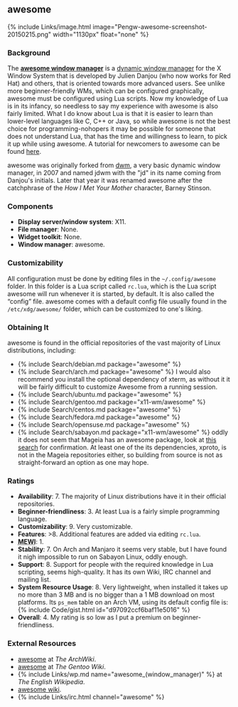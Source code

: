 ## awesome
{% include Links/image.html image="Pengw-awesome-screenshot-20150215.png" width="1130px" float="none" %}

### Background
The [**awesome window manager**](http://awesome.naquadah.org/) is a [dynamic window manager](https://en.wikipedia.org/wiki/Dynamic_window_manager) for the X Window System that is developed by Julien Danjou (who now works for Red Hat) and others, that is oriented towards more advanced users. See unlike more beginner-friendly WMs, which can be configured graphically, awesome must be configured using Lua scripts. Now my knowledge of Lua is in its infancy, so needless to say my experience with awesome is also fairly limited. What I do know about Lua is that it is easier to learn than lower-level languages like C, C++ or Java, so while awesome is not the best choice for programming-nohopers it may be possible for someone that does not understand Lua, that has the time and willingness to learn, to pick it up while using awesome. A tutorial for newcomers to awesome can be found [here](http://awesome.naquadah.org/wiki/My_first_awesome).

awesome was originally forked from [dwm](https://en.wikipedia.org/wiki/Dwm), a very basic dynamic window manager, in 2007 and named jdwm with the "jd" in its name coming from Danjou's initials. Later that year it was renamed awesome after the catchphrase of the *How I Met Your Mother* character, Barney Stinson.

### Components
* **Display server/window system**: X11.
* **File manager**: None.
* **Widget toolkit**: None.
* **Window manager**: awesome.

### Customizability
All configuration must be done by editing files in the `~/.config/awesome` folder. In this folder is a Lua script called `rc.lua`, which is the Lua script awesome will run whenever it is started, by default. It is also called the &ldquo;config&rdquo; file. awesome comes with a default config file usually found in the `/etc/xdg/awesome/` folder, which can be customized to one's liking.

### Obtaining It
awesome is found in the official repositories of the vast majority of Linux distributions, including:
* {% include Search/debian.md package="awesome" %}
* {% include Search/arch.md package="awesome" %} I would also recommend you install the optional dependency of xterm, as without it it will be fairly difficult to customize Awesome from a running session.
* {% include Search/ubuntu.md package="awesome" %}
* {% include Search/gentoo.md package="x11-wm/awesome" %}
* {% include Search/centos.md package="awesome" %}
* {% include Search/fedora.md package="awesome" %}
* {% include Search/opensuse.md package="awesome" %}
* {% include Search/sabayon.md package="x11-wm/awesome" %}
oddly it does not seem that Mageia has an awesome package, look at [this search](http://madb.mageia.org/package/list/t_search/awesome) for confirmation. At least one of the its dependencies, xproto, is not in the Mageia repositories either, so building from source is not as straight-forward an option as one may hope.

### Ratings
* **Availability**: 7. The majority of Linux distributions have it in their official repositories.
* **Beginner-friendliness**: 3. At least Lua is a fairly simple programming language.
* **Customizability**: 9. Very customizable.
* **Features**: &gt;8. Additional features are added via editing `rc.lua`.
* <abbr title="My Experience With It">**MEWI**</abbr>: 1.
* **Stability**: 7. On Arch and Manjaro it seems very stable, but I have found it nigh impossible to run on Sabayon Linux, oddly enough.
* **Support**: 8. Support for people with the required knowledge in Lua scripting, seems high-quality. It has its own Wiki, IRC channel and mailing list.
* **System Resource Usage**: 8. Very lightweight, when installed it takes up no more than 3 MB and is no bigger than a 1 MB download on most platforms. Its `ps_mem` table on an Arch VM, using its default config file is: {% include Code/gist.html id="d97092ccf6baf11e5016" %}
* **Overall**: 4. My rating is so low as I put a premium on beginner-friendliness.

### External Resources
* [awesome](https://wiki.archlinux.org/index.php/Awesome) at *The ArchWiki*.
* [awesome](https://wiki.gentoo.org/wiki/Awesome) at *The Gentoo Wiki*.
* {% include Links/wp.md name="awesome_(window_manager)" %} at *The English Wikipedia*.
* [awesome wiki](http://awesome.naquadah.org/wiki/Main_Page).
* {% include Links/irc.html channel="awesome" %}
